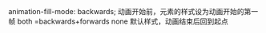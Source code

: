  animation-fill-mode: backwards;  动画开始前，元素的样式设为动画开始的第一帧
 both =backwards+forwards
 none 默认样式，动画结束后回到起点